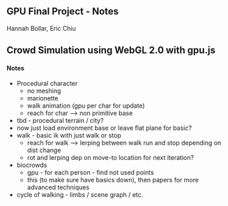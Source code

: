 ## GPU Final Project - Notes
Hannah Bollar, Eric Chiu

## Crowd Simulation using WebGL 2.0 with gpu.js

#### Notes
- Procedural character
	- no meshing
	- marionette
	- walk animation (gpu per char for update)
	- reach for char --> non primitive base
- tbd - procedural terrain / city?
- now just load environment base or leave flat plane for basic?
- walk - basic ik with just walk or stop
	- reach for walk --> lerping between walk run and stop depending on dist change
	- rot and lerping dep on move-to location for next iteration?
- biocrowds
	- gpu - for each person - find not used points
	- this (to make sure have basics down), then papers for more advanced techniques
- cycle of walking - limbs / scene graph / etc.